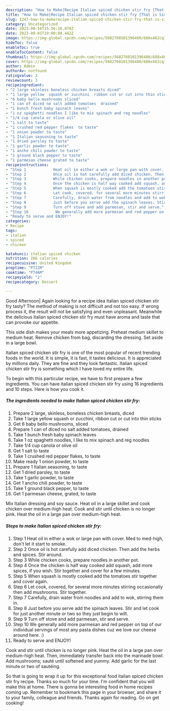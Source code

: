 ```yaml
---
description: "How to Make|Recipe Italian spiced chicken stir fry {That is Simple"
title: "How to Make|Recipe Italian spiced chicken stir fry {That is Simple"
slug: 1247-how-to-makerecipe-italian-spiced-chicken-stir-fry-that-is-simple
category: Uncategorized
date: 2023-08-16T15:56:16.078Z
date: 2023-09-01T19:00:08.442Z
image: https://img-global.cpcdn.com/recipes/5682760101396480/680x482cq70/italian-spiced-chicken-stir-fry-recipe-main-photo.jpg
hideToc: false
enableToc: true
enableTocContent: false
thumbnail: https://img-global.cpcdn.com/recipes/5682760101396480/680x482cq70/italian-spiced-chicken-stir-fry-recipe-main-photo.jpg
cover: https://img-global.cpcdn.com/recipes/5682760101396480/680x482cq70/italian-spiced-chicken-stir-fry-recipe-main-photo.jpg
author: Admin
authorAv: notfound
ratingvalue: 3
reviewcount: 3
recipeingredient:
- "2 large skinless boneless chicken breasts diced"
- "1 large yellow  squash or zucchini  ribbon cut or cut into thin sticks"
- "6 baby bello mushrooms sliced"
- "1 can of diced no salt added tomatoes  drained"
- "1 bunch fresh baby spinach leaves"
- "1 oz spaghetti noodles I like to mix spinach and reg noodles"
- "1/4 cup canola or olive oil"
- "1 salt to taste"
- "1 crushed red pepper flakes  to taste"
- "1 onion powder to taste"
- "1 Italian seasoning to taste"
- "1 dried parsley to taste"
- "1 garlic powder to taste"
- "1 ancho chili powder to taste"
- "1 ground black pepper to taste"
- "1 parmesan cheese grated to taste"
recipeinstructions:
- "Step 1            Heat oil in either a wok or large pan with cover. Med to med-high, don&#39;t let it start to smoke."
- "Step 2            Once oil is hot carefully add diced chicken. Then add the herbs and spices. Stir around."
- "Step 3            While chicken cooks, prepare noodles in another pot."
- "Step 4            Once the chicken is half way cooked add squash, add more spices, if you wish. Stir together and cover for a few minutes."
- "Step 5            When squash is mostly cooked add the tomatoes stir together and cover again."
- "Step 6            Let cook, covered, for several more minutes stirring occasionally then add mushrooms. Stir together."
- "Step 7            Carefully, drain water from noodles and add to wok, stirring them in."
- "Step 8            Just before you serve add the spinach leaves. Stir and let cook for just another minute or two so they just begin to wilt."
- "Step 9            Turn off stove and add parmesan, stir and serve."
- "Step 10            We generally add more parmesan and red pepper on top of our individual servings of most any pasta dishes cuz we love our cheese around here. :)"
- "Ready to serve and ENJOY!"
categories:
- Recipe
tags:
- italian
- spiced
- chicken

katakunci: italian spiced chicken 
nutrition: 266 calories
recipecuisine: United Kingdom
preptime: "PT22M"
cooktime: "PT46M"
recipeyield: "2"
recipecategory: Dessert

---
```



Good Afternoon| Again looking for a recipe idea italian spiced chicken stir fry tasty? The method of making is not difficult and not too easy. If wrong process it, the result will not be satisfying and even unpleasant. Meanwhile the delicious italian spiced chicken stir fry must have aroma and taste that can provoke our appetite.





This side dish makes your meals more appetizing. Preheat medium skillet to medium heat. Remove chicken from bag, discarding the dressing. Set aside in a large bowl.

Italian spiced chicken stir fry is one of the most popular of recent trending foods in the world. It is simple, it is fast, it tastes delicious. It is appreciated by millions daily. They are fine and they look fantastic. Italian spiced chicken stir fry is something which I have loved my entire life.


To begin with this particular recipe, we have to first prepare a few ingredients. You can have italian spiced chicken stir fry using 16 ingredients and 10 steps. Here is how you cook it.

<!--inarticleads1-->

##### The ingredients needed to make Italian spiced chicken stir fry:

1. Prepare 2 large, skinless, boneless chicken breasts, diced
1. Take 1 large yellow  squash or zucchini,  ribbon cut or cut into thin sticks
1. Get 6 baby bello mushrooms, sliced
1. Prepare 1 can of diced no salt added tomatoes,  drained
1. Take 1 bunch fresh baby spinach leaves
1. Take 1 oz spaghetti noodles, I like to mix spinach and reg noodles
1. Take 1/4 cup canola or olive oil
1. Get 1 salt to taste
1. Take 1 crushed red pepper flakes,  to taste
1. Make ready 1 onion powder, to taste
1. Prepare 1 Italian seasoning, to taste
1. Get 1 dried parsley, to taste
1. Take 1 garlic powder, to taste
1. Get 1 ancho chili powder, to taste
1. Take 1 ground black pepper, to taste
1. Get 1 parmesan cheese, grated, to taste


Mix Italian dressing and soy sauce. Heat oil in a large skillet and cook chicken over medium-high heat. Cook and stir until chicken is no longer pink. Heat the oil in a large pan over medium-high heat. 

<!--inarticleads2-->

##### Steps to make Italian spiced chicken stir fry:

1. Step 1            Heat oil in either a wok or large pan with cover. Med to med-high, don&#39;t let it start to smoke.
1. Step 2            Once oil is hot carefully add diced chicken. Then add the herbs and spices. Stir around.
1. Step 3            While chicken cooks, prepare noodles in another pot.
1. Step 4            Once the chicken is half way cooked add squash, add more spices, if you wish. Stir together and cover for a few minutes.
1. Step 5            When squash is mostly cooked add the tomatoes stir together and cover again.
1. Step 6            Let cook, covered, for several more minutes stirring occasionally then add mushrooms. Stir together.
1. Step 7            Carefully, drain water from noodles and add to wok, stirring them in.
1. Step 8            Just before you serve add the spinach leaves. Stir and let cook for just another minute or two so they just begin to wilt.
1. Step 9            Turn off stove and add parmesan, stir and serve.
1. Step 10            We generally add more parmesan and red pepper on top of our individual servings of most any pasta dishes cuz we love our cheese around here. :)
1. Ready to serve and ENJOY!

Cook and stir until chicken is no longer pink. Heat the oil in a large pan over medium-high heat. Then, immediately transfer back into the marinade bowl. Add mushrooms; sauté until softened and yummy. Add garlic for the last minute or two of sautéing. 

So that is going to wrap it up for this exceptional food italian spiced chicken stir fry recipe. Thanks so much for your time. I'm confident that you will make this at home. There is gonna be interesting food in home recipes coming up. Remember to bookmark this page in your browser, and share it to your family, colleague and friends. Thanks again for reading. Go on get cooking!
